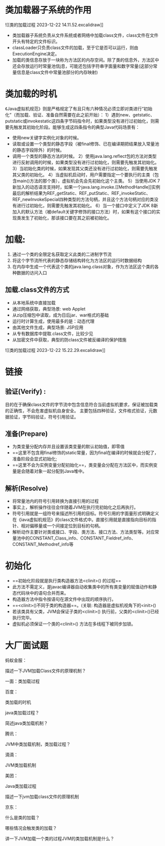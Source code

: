# 类加载器子系统的作用
![[类的加载过程 2023-12-22 14.11.52.excalidraw]]
- 类加载器子系统负责从文件系统或者网络中加载class文件，class文件在文件开头有特定的文件标识。
- classLoader只负责class文件的加载，至于它是否可以运行，则由ExecutionEngine决定。
- 加载的类信息存放于一块称为方法区的内存空间。除了类的信息外，方法区中还会存放运行时常量池信j息，可能还包括字符串字面量和数字常量(这部分常量信息是class文件中常量池部分的内存映射)
# 类加载的时机
《Java虚拟机规范》则是严格规定了有且只有六种情况必须立即对类进行“初始化”（而加载、验证、准备自然需要在此之前开始）：
1）遇到new、getstatic、putstatic或invokestatic这四条字节码指令时，如果类型没有进行过初始化，则需要先触发其初始化阶段。能够生成这四条指令的典型Java代码场景有：
- 使用new关键字实例化对象的时候。
- 读取或设置一个类型的静态字段（被final修饰、已在编译期把结果放入常量池的静态字段除外）的时候。
- 调用一个类型的静态方法的时候。
2）使用java.lang.reflect包的方法对类型进行反射调用的时候，如果类型没有进行过初始化，则需要先触发其初始化。
3）当初始化类的时候，如果发现其父类还没有进行过初始化，则需要先触发其父类的初始化。
4）当虚拟机启动时，用户需要指定一个要执行的主类（包含main()方法的那个类），虚拟机会先会先初始化这个主类。
5）当使用JDK 7新加入的动态语言支持时，如果一个java.lang.invoke.[[MethodHandle]]实例最后的解析结果为REF_getStatic、REF_putStatic、REF_invokeStatic、REF_newInvokeSpecial四种类型的方法句柄，并且这个方法句柄对应的类没有进行过初始化，则需要先触发其初始化。
6）当一个接口中定义了JDK 8新加入的默认方法（被default关键字修饰的接口方法）时，如果有这个接口的实现类发生了初始化，那该接口要在其之前被初始化。


# 加载:
1. 通过一个类的全限定名获取定义此类的二进制字节流
2. 将这个字节流所代表的静态存储结构转化为方法区的运行时数据结构
3. 在内存中生成一个代表这个类的java.lang.class对象，作为方法区这个类的各种数据的访问入口
## 加载.class文件的方式
- 从本地系统中直接加载
- 通过网络获取，典型场景: web Applet
- 从zip压缩包中读取，成为日后jar、war格式的基础
- 运行时计算生成，使用最多的是：动态代理
- 由其他文件生成，典型场景: JSP应用
- 从专有数据库中提取.class文件，比较少见
- 从加密文件中获取，典型的防class文件被反编译的保护措施

![[类的加载过程 2023-12-22 15.22.29.excalidraw]]

# 链接
## 验证(Verify) :
目的在于确保class文件的字节流中包含信息符合当前虚拟机要求，保证被加载类的正确性，不会危害虚拟机自身安全。
主要包括四种验证，文件格式验证，元数据验证，字节码验证，符号引用验证。
## 准备(Prepare)
- 为类变量分配内存并且设置该类变量的默认初始值，即零值
- ==这里不包含用final修饰的static常量，因为final在编译的时候就会分配了，准备阶段会显式初始化;
- ==这里不会为实例变量分配初始化==，类变量会分配在方法区中，而实例变量是会随着对象一起分配到Java堆中。
## 解析(Resolve)
- 将常量池内的符号引用转换为直接引用的过程
- 事实上，解析操作往往会伴随着JVM在执行完初始化之后再执行。
- 符号引用就是一组符号来描述所引用的目标。符号引用的字面量形式明确定义在《iava虚拟机规范》的class文件格式中。直接引用就是直接指向目标的指针、相对偏移量或一个间接定位到目标的句柄。
- 解析动作主要针对类或接口、字段、类方法、接口方法、方法类型等。对应常量池中的CONSTANT_Class_info、CONSTANT_Fieldref_info、CONSTANT_Methodref_info等
# 初始化
- ==初始化阶段就是执行类构造器方法\<clinit>() 的过程==
- 此方法不需定义，是javac编译器自动收集类中的所有类变量的赋值动作和静态代码块中的语句合并而来。
- 构造器方法中指令按语句在源文件中出现的顺序执行。
- ==\<clinit>()不同于类的构造器==。(关联: 构造器是虚拟机视角下的\<init>()
- 若该类具有父类，JVM会保证子类的\<clinit>() 执行前，父类的\<clinit>()已经执行完毕。
- 虚拟机必须保证一个类的\<clinit>() 方法在多线程下被同步加锁。



# 大厂面试题  
  
蚂蚁金服：  
  
描述一下JVM加载Class文件的原理机制？  
  
一面：类加载过程  
  
百度：  
  
类加载的时机  
  
java类加载过程？  
  
简述java类加载机制？  
  
腾讯：  
  
JVM中类加载机制，类加载过程？  
  
滴滴：  
  
JVM类加载机制  
  
美团：  
  
Java类加载过程  
  
描述一下jvm加载class文件的原理机制  
  
京东：  
  
什么是类的加载？  
  
哪些情况会触发类的加载？  
  
讲一下JVM加载一个类的过程JVM的类加载机制是什么？


